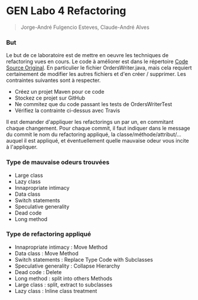 # GEN Labo 4 Refactoring

> Jorge-André Fulgencio Esteves, Claude-André Alves

### But
Le but de ce laboratoire est de mettre en oeuvre les techniques de refactoring vues en cours. Le code à améliorer est dans le répertoire [Code Source Original](https://cyberlearn.hes-so.ch/mod/folder/view.php?id=967097). En particulier le fichier OrdersWriter.java, mais cela requiert certainement de modifier les autres fichiers et d'en créer / supprimer. Les contraintes suivantes sont à respecter.

- Créez un projet Maven pour ce code  
- Stockez ce projet sur GitHub
- Ne commitez que du code passant les tests de OrdersWriterTest
- Vérifiez la contrainte ci-dessus avec Travis

Il est demander d'appliquer les refactorings un par un, en commitant chaque changement. Pour chaque commit, il faut indiquer dans le message du commit le nom du refactoring appliqué, la classe/méthode/attribut/... auquel il est appliqué, et éventuellement quelle mauvaise odeur vous incite à l'appliquer.

### Type de mauvaise odeurs trouvées
- Large class
- Lazy class
- Innapropriate intimacy
- Data class
- Switch statements
- Speculative generality
- Dead code
- Long method

### Type de refactoring appliqué
- Innapropriate intimacy : Move Method
- Data class : Move Method
- Switch statements : Replace Type Code with Subclasses
- Speculative generality : Collapse Hierarchy
- Dead code : Delete
- Long method : split into others Methods
- Large class : split, extract to subclasses
- Lazy class : Inline class treatment
